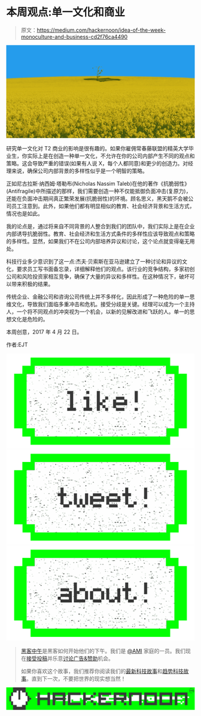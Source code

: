 # 本周观点:单一文化和商业

> 原文：<https://medium.com/hackernoon/idea-of-the-week-monoculture-and-business-cd2f76ca4490>

![](img/4f1372d8e8cd5c82d18821521083a3e0.png)

研究单一文化对 T2 商业的影响是很有趣的。如果你雇佣常春藤联盟的精英大学毕业生，你实际上是在创造一种单一文化，不允许在你的公司内部产生不同的观点和策略。这会导致严重的错误(如果有人说 X，每个人都同意)和更少的创造力。对经理来说，确保公司内部背景的多样性似乎是一个明智的策略。

正如尼古拉斯·纳西姆·塔勒布(Nicholas Nassim Taleb)在他的著作《抗脆弱性》(Antifragile)中所描述的那样，我们需要创造一种不仅能抵御负面冲击(复原力)，还能在负面冲击期间真正繁荣发展(抗脆弱性)的环境。顾名思义，黑天鹅不会被公司员工注意到。此外，如果他们都有明显相似的教育、社会经济背景和生活方式，情况也是如此。

我的论点是，通过将来自不同背景的人整合到我们的团队中，我们实际上是在企业内部诱导抗脆弱性。教育、社会经济和生活方式条件的多样性应该导致观点和策略的多样性。显然，如果我们不在公司内部培养异议和讨论，这个论点就变得毫无用处。

科技行业多少意识到了这一点:杰夫·贝索斯在亚马逊建立了一种讨论和异议的文化，要求员工写书面备忘录，详细解释他们的观点。该行业的竞争结构，多家初创公司和风险投资家相互竞争，确保了大量的异议和多样性。在这种情况下，破坏可以带来积极的结果。

传统企业、金融公司和咨询公司传统上并不多样化，因此形成了一种危险的单一思维文化，导致我们面临多重冲击和危机。接受分歧是关键。经理可以成为一个主持人，一个将不同观点的冲突视为一个机会，以新的见解改进和飞跃的人。单一的思想文化是危险的。

本周创意，2017 年 4 月 22 日。

作者:EJT

[![](img/50ef4044ecd4e250b5d50f368b775d38.png)](http://bit.ly/HackernoonFB)[![](img/979d9a46439d5aebbdcdca574e21dc81.png)](https://goo.gl/k7XYbx)[![](img/2930ba6bd2c12218fdbbf7e02c8746ff.png)](https://goo.gl/4ofytp)

> [黑客中午](http://bit.ly/Hackernoon)是黑客如何开始他们的下午。我们是 [@AMI](http://bit.ly/atAMIatAMI) 家庭的一员。我们现在[接受投稿](http://bit.ly/hackernoonsubmission)并乐意[讨论广告&赞助](mailto:partners@amipublications.com)机会。
> 
> 如果你喜欢这个故事，我们推荐你阅读我们的[最新科技故事](http://bit.ly/hackernoonlatestt)和[趋势科技故事](https://hackernoon.com/trending)。直到下一次，不要把世界的现实想当然！

![](img/be0ca55ba73a573dce11effb2ee80d56.png)